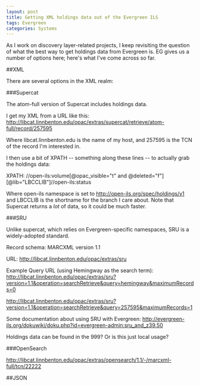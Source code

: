 ```yaml
---
layout: post
title: Getting XML holdings data out of the Evergreen ILS
tags: Evergreen
categories: Systems
---
```

As I work on discovery layer-related projects, I keep revisiting the question of what the best way to get holdings data from Evergreen is.  EG gives us a number of options here; here's what I've come across so far.

##XML

There are several options in the XML realm:

###Supercat

The atom-full version of Supercat includes holdings data.

I get my XML from a URL like this: http://libcat.linnbenton.edu/opac/extras/supercat/retrieve/atom-full/record/257595

Where libcat.linnbenton.edu is the name of my host, and 257595 is the TCN of the record I'm interested in.

I then use a bit of XPATH -- something along these lines -- to actually grab the holdings data:

XPATH: //open-ils:volume[@opac_visible="t" and @deleted="f"][@lib="LBCCLIB"]//open-ils:status

Where open-ils namespace is set to http://open-ils.org/spec/holdings/v1 and LBCCLIB is the shortname for the branch I care about.  Note that Supercat returns a _lot_ of data, so it could be much faster.

###SRU

Unlike supercat, which relies on Evergreen-specific namespaces, SRU is a widely-adopted standard.

Record schema: MARCXML version 1.1

URL: http://libcat.linnbenton.edu/opac/extras/sru

Example Query URL (using Hemingway as the search term): http://libcat.linnbenton.edu/opac/extras/sru?version=1.1&operation=searchRetrieve&query=hemingway&maximumRecords=0

http://libcat.linnbenton.edu/opac/extras/sru?version=1.1&operation=searchRetrieve&query=257595&maximumRecords=1

Some documentation about using SRU with Evergreen: http://evergreen-ils.org/dokuwiki/doku.php?id=evergreen-admin:sru_and_z39.50

Holdings data can be found in the 999? Or is this just local usage?

###OpenSearch

http://libcat.linnbenton.edu/opac/extras/opensearch/1.1/-/marcxml-full/tcn/22222


##JSON


